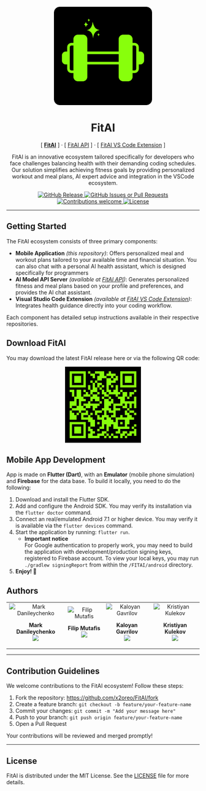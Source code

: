 <p align="center">
  <img width="256px" src="./docs/logo.png" alt="FitAI Logo" />
  <h1 align="center">FitAI</h1>
  <p align="center">
    [ <b><ins>FitAI</ins></b> ] ·
    [ <a href="https://github.com/x2oreo/FitAI-api">FitAI API</a> ] · 
    [ <a href="https://github.com/x2oreo/FitAI-vscode-extension">FitAI VS Code Extension</a> ]
  </p>
  <p align="center">
    FitAI is an innovative ecosystem tailored specifically for developers who face challenges balancing health with their demanding coding schedules. Our solution simplifies achieving fitness goals by providing personalized workout and meal plans, AI expert advice and integration in the VSCode ecosystem.
  </p>
</p>

<p align="center">
    <a href="https://github.com/x2oreo/fitai/releases">
      <img alt="GitHub Release" src="https://img.shields.io/github/v/release/x2oreo/FitAI?color=88ff0c&style=flat-square">
    </a>
    <a href="https://github.com/orgs/x2oreo/projects/2">
      <img alt="GitHub Issues or Pull Requests" src="https://img.shields.io/github/issues/x2oreo/fitai?color=88ff0c&style=flat-square">
    </a>
    <a href="https://github.com/x2oreo/fitai/fork">
        <img src="https://img.shields.io/badge/contributions-welcome-brightgreen.svg?color=88ff0c&style=flat-square" alt="Contributions welcome" />
    </a>
    <a href="LICENSE">
        <img src="https://img.shields.io/github/license/x2oreo/fitai?color=88ff0c&style=flat-square" alt="License" />
    </a>
</p>

---

## Getting Started

The FitAI ecosystem consists of three primary components:

- **Mobile Application** *(this repository)*: Offers personalized meal and workout plans tailored to your available time and financial situation. You can also chat with a personal AI health assistant, which is designed specifically for programmers
- **AI Model API Server** *(available at [FitAI API](https://github.com/x2oreo/FitAI-api))*: Generates personalized fitness and meal plans based on your profile and preferences, and provides the AI chat assistant.
- **Visual Studio Code Extension** *(available at [FitAI VS Code Extension](https://github.com/x2oreo/FitAI-vscode-extension))*: Integrates health guidance directly into your coding workflow.

Each component has detailed setup instructions available in their respective repositories.

## Download FitAI

<p align="center">
  You may download the latest FitAI release here or via the following QR code:
</p>
<p align="center">
  <img src="./docs/releases-qr.png" alt="Releases page">
</p>

## Mobile App Development

App is made on **Flutter (Dart)**, with an **Emulator** (mobile phone simulation) and **Firebase** for the data base. To build it locally, you need to do the following:

1. Download and install the Flutter SDK.
2. Add and configure the Android SDK. You may verify its installation via the `flutter doctor` command.
3. Connect an real/emulated Android 7.1 or higher device. You may verify it is available via the `flutter devices` command.
4. Start the application by running: `flutter run`.
   - **Important notice**<br>
    For Google authentication to properly work, you may need to build the application with development/production signing keys, registered to Firebase account. To view your local keys, you may run `./gradlew signingReport` from within the `/FITAI/android` directory.
5. **Enjoy! 🎉**

## Authors
<table width="100%">
  <tr>
    <td align="center">
        <img width="150px" src="https://github.com/FantomJx.png" alt="Mark Danileychenko" />
        <p><b>Mark Danileychenko</b><br/><a href="https://github.com/FantomJx/"><img src="https://img.shields.io/badge/GitHub-100000?style=flat-square&logo=github&logoColor=white" /></a></p>
    </td>
    <td align="center">
        <img width="150px" src="https://github.com/Fichoto.png" alt="Filip Mutafis" />
        <p><b>Filip Mutafis</b><br/><a href="https://github.com/Fichoto/"><img src="https://img.shields.io/badge/GitHub-100000?style=flat-square&logo=github&logoColor=white" /></a></p>
    </td>
    <td align="center">
        <img width="150px" src="https://github.com/kaloyan-gavrilov.png" alt="Kaloyan Gavrilov" />
        <p><b>Kaloyan Gavrilov</b><br/><a href="https://github.com/kaloyan-gavrilov/"><img src="https://img.shields.io/badge/GitHub-100000?style=flat-square&logo=github&logoColor=white" /></a></p>
    </td>
    <td align="center">
        <img width="150px" src="https://github.com/krister078.png" alt="Kristiyan Kulekov" />
        <p><b>Kristiyan Kulekov</b><br/><a href="https://github.com/krister078/"><img src="https://img.shields.io/badge/GitHub-100000?style=flat-square&logo=github&logoColor=white" /></a></p>
    </td>
  </tr>
</table>

---

## Contribution Guidelines

We welcome contributions to the FitAI ecosystem! Follow these steps:

1. Fork the repository: <https://github.com/x2oreo/FitAI/fork>
2. Create a feature branch: `git checkout -b feature/your-feature-name`
3. Commit your changes: `git commit -m "Add your message here"`
4. Push to your branch: `git push origin feature/your-feature-name`
5. Open a Pull Request

Your contributions will be reviewed and merged promptly!

---

## License

FitAI is distributed under the MIT License. See the [LICENSE](LICENSE) file for more details.
